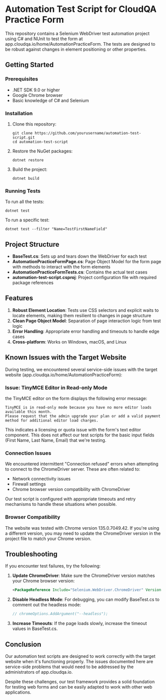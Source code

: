 # Automation Test Script for CloudQA Practice Form

This repository contains a Selenium WebDriver test automation project using C# and NUnit to test the form at app.cloudqa.io/home/AutomationPracticeForm. The tests are designed to be robust against changes in element positioning or other properties.

## Getting Started

### Prerequisites

- .NET SDK 9.0 or higher
- Google Chrome browser
- Basic knowledge of C# and Selenium

### Installation

1. Clone this repository:
   ```
   git clone https://github.com/yourusername/automation-test-script.git
   cd automation-test-script
   ```

2. Restore the NuGet packages:
   ```
   dotnet restore
   ```

3. Build the project:
   ```
   dotnet build
   ```

### Running Tests

To run all the tests:
```
dotnet test
```

To run a specific test:
```
dotnet test --filter "Name=TestFirstNameField"
```

## Project Structure

- **BaseTest.cs**: Sets up and tears down the WebDriver for each test
- **AutomationPracticeFormPage.cs**: Page Object Model for the form page with methods to interact with the form elements
- **AutomationPracticeFormTests.cs**: Contains the actual test cases
- **automation-test-script.csproj**: Project configuration file with required package references

## Features

1. **Robust Element Location**: Tests use CSS selectors and explicit waits to locate elements, making them resilient to changes in page structure
2. **Clean Page Object Model**: Separation of page interaction logic from test logic
3. **Error Handling**: Appropriate error handling and timeouts to handle edge cases
4. **Cross-platform**: Works on Windows, macOS, and Linux

## Known Issues with the Target Website

During testing, we encountered several service-side issues with the target website (app.cloudqa.io/home/AutomationPracticeForm):

### Issue: TinyMCE Editor in Read-only Mode

the TinyMCE editor on the form displays the following error message:


```
TinyMCE is in read-only mode because you have no more editor loads available this month.
Please request that the admin upgrade your plan or add a valid payment method for additional editor load charges.
```

This indicates a licensing or quota issue with the form's text editor component. This does not affect our test scripts for the basic input fields (First Name, Last Name, Email) that we're testing.

### Connection Issues

We encountered intermittent "Connection refused" errors when attempting to connect to the ChromeDriver server. These are often related to:
- Network connectivity issues
- Firewall settings
- Chrome browser version compatibility with ChromeDriver

Our test script is configured with appropriate timeouts and retry mechanisms to handle these situations when possible.

### Browser Compatibility

The website was tested with Chrome version 135.0.7049.42. If you're using a different version, you may need to update the ChromeDriver version in the project file to match your Chrome version.

## Troubleshooting

If you encounter test failures, try the following:

1. **Update ChromeDriver**: Make sure the ChromeDriver version matches your Chrome browser version:
   ```xml
   <PackageReference Include="Selenium.WebDriver.ChromeDriver" Version="135.0.7049.4200" />
   ```

2. **Disable Headless Mode**: For debugging, you can modify BaseTest.cs to comment out the headless mode:
   ```csharp
   // chromeOptions.AddArgument("--headless");
   ```

3. **Increase Timeouts**: If the page loads slowly, increase the timeout values in BaseTest.cs.

## Conclusion

Our automation test scripts are designed to work correctly with the target website when it's functioning properly. The issues documented here are service-side problems that would need to be addressed by the administrators of app.cloudqa.io.

Despite these challenges, our test framework provides a solid foundation for testing web forms and can be easily adapted to work with other web applications.
